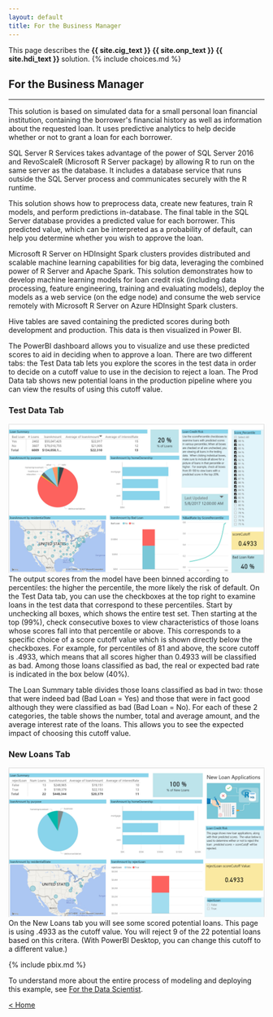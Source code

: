 ```yaml
---
layout: default
title: For the Business Manager
---
```

<div class="alert alert-success" role="alert"> This page describes the 
<strong>
<span class="cig">{{ site.cig_text }}</span>
<span class="onp">{{ site.onp_text }}</span>
<span class="hdi">{{ site.hdi_text }}</span> 
</strong>
solution.
{% include choices.md %}
</div> 

## For the Business Manager
------------------------------

This solution is based on simulated data for a small personal loan financial institution, containing the borrower's financial history as well as information about the requested loan.  It uses predictive analytics to help decide whether or not to grant a loan for each borrower.
<p></p>
<div class="sql"> 
SQL Server R Services takes advantage of the power of SQL Server 2016 and RevoScaleR (Microsoft R Server package) by allowing R to run on the same server as the database. It includes a database service that runs outside the SQL Server process and communicates securely with the R runtime. 
<p></p>
This solution shows how to preprocess data, create new features, train R models, and perform predictions in-database. The final table in the SQL Server database provides a predicted value for each borrower. This predicted value, which can be interpreted as a probability of default, can help you determine whether you wish to approve the loan.
<p></p>
</div>
<div class="hdi">
Microsoft R Server on HDInsight Spark clusters provides distributed and scalable machine learning capabilities for big data, leveraging the combined power of R Server and Apache Spark. This solution demonstrates how to develop machine learning models for loan credit risk (including data processing, feature engineering, training and evaluating models), deploy the models as a web service (on the edge node) and consume the web service remotely with Microsoft R Server on Azure HDInsight Spark clusters. 

<p></p>
Hive tables are saved containing the predicted scores during both development and production. This data is then visualized in Power BI.
<p></p>
</div>

The PowerBI dashboard allows you to visualize and use these predicted scores to aid in deciding when to approve a loan.  There are two different tabs: the Test Data tab lets you explore the scores in the test data in order to decide on a cutoff value to use in the decision to reject a loan.  The Prod Data tab shows new potential loans in the production pipeline where you can view the results of using this cutoff value.  

### Test Data Tab
<img src="images/test.jpg">
The output scores from the model have been binned according to percentiles: the higher the percentile, the more likely the risk of default.  On the Test Data tab, you can use the checkboxes at the top right to examine loans in the test data that correspond to these percentiles. Start by unchecking all boxes, which shows the entire test set. Then starting at the top (99%), check consecutive boxes to view characteristics of those loans whose scores fall into that percentile or above. This  corresponds to a specific choice of a score cutoff value which is shown directly below the checkboxes. For example, for percentiles of 81 and above, the score cutoff is .4933, which means that all scores higher than 0.4933 will be classified as bad. Among those loans classified as bad, the real or expected bad rate is indicated in the box below (40%). 
<p></p>
The Loan Summary table divides those loans classified as bad in two: those that were indeed bad (Bad Loan = Yes) and those that were in fact good although they were classified as bad (Bad Loan = No). For each of these 2 categories, the table shows the number, total and average amount, and the average interest rate of the loans. This allows you to see the expected impact of choosing this cutoff value.
<p></p>

### New Loans Tab
<img src="images/prod.jpg">
On the New Loans tab you will see some scored potential loans. This page is using .4933 as the cutoff value. You will reject 9 of the 22 potential loans based on this critera. (With PowerBI Desktop, you can change this cutoff to a different value.)

 <p></p> 

{% include pbix.md %}


To understand more about the entire process of modeling and deploying this example, see [For the Data Scientist](data-scientist.html).
 

[&lt; Home](index.html)
